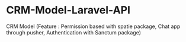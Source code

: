 # CRM-Model-Laravel-API
CRM Model (Feature : Permission based with spatie package, Chat app through pusher, Authentication with Sanctum package)
